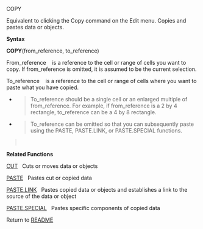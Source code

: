 COPY

Equivalent to clicking the Copy command on the Edit menu. Copies and
pastes data or objects.

**Syntax**

**COPY**(from\_reference, to\_reference)

From\_reference    is a reference to the cell or range of cells you want
to copy. If from\_reference is omitted, it is assumed to be the current
selection.

To\_reference    is a reference to the cell or range of cells where you
want to paste what you have copied.

  - > To\_reference should be a single cell or an enlarged multiple of
    > from\_reference. For example, if from\_reference is a 2 by 4
    > rectangle, to\_reference can be a 4 by 8 rectangle.

  - > To\_reference can be omitted so that you can subsequently paste
    > using the PASTE, PASTE.LINK, or PASTE.SPECIAL functions.

>  

**Related Functions**

[CUT](CUT.md)   Cuts or moves data or objects

[PASTE](PASTE.md)   Pastes cut or copied data

[PASTE.LINK](PASTE.LINK.md)   Pastes copied data or objects and establishes a link to the
source of the data or object

[PASTE.SPECIAL](PASTE.SPECIAL.md)   Pastes specific components of copied data



Return to [README](README.md)

